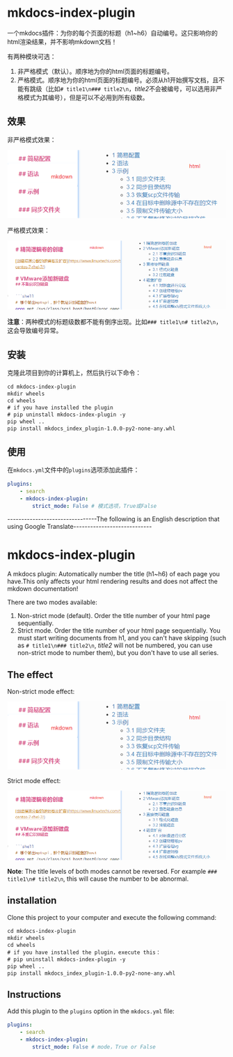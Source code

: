 # mkdocs-index-plugin

一个mkdocs插件：为你的每个页面的标题（h1~h6）自动编号。这只影响你的html渲染结果，并不影响mkdown文档！

有两种模块可选：

1. 非严格模式（默认）。顺序地为你的html页面的标题编号。
2. 严格模式。顺序地为你的html页面的标题编号。必须从h1开始撰写文档，且不能有跳级（比如`# title1\n### title2\n`，*title2*不会被编号，可以选用非严格模式为其编号），但是可以不必用到所有级数。

## 效果

非严格模式效果：

![](img/none_strict_mode.png)

严格模式效果：

![](img/strict_mode.png)

**注意**：两种模式的标题级数都不能有倒序出现。比如`### title1\n# title2\n`，这会导致编号异常。

## 安装

克隆此项目到你的计算机上，然后执行以下命令：

```shell
cd mkdocs-index-plugin
mkdir wheels
cd wheels
# if you have installed the plugin
# pip uninstall mkdocs-index-plugin -y
pip wheel ..
pip install mkdocs_index_plugin-1.0.0-py2-none-any.whl
```

## 使用

在`mkdocs.yml`文件中的`plugins`选项添加此插件：

```yaml
plugins: 
    - search
    - mkdocs-index-plugin:
        strict_mode: False # 模式选项，True或False
```



--------------------------------The following is an English description that using Google Translate----------------------------

# mkdocs-index-plugin

A mkdocs plugin: Automatically number the title (h1~h6) of each page you have.This only affects your html rendering results and does not affect the mkdown documentation!

There are two modes available:

1. Non-strict mode (default). Order the title number of your html page sequentially.
2. Strict mode. Order the title number of your html page sequentially. You must start writing documents from h1, and you can't have skipping (such as `# title1\n### title2\n`, *title2* will not be numbered, you can use non-strict mode to number them), but you don't have to use all series.

## The effect

Non-strict mode effect:

![](img/none_strict_mode.png)

Strict mode effect:

![](img/strict_mode.png)

**Note**: The title levels of both modes cannot be reversed. For example `### title1\n# title2\n`, this will cause the number to be abnormal.

## installation

Clone this project to your computer and execute the following command:

```shell
cd mkdocs-index-plugin
mkdir wheels
cd wheels
# if you have installed the plugin，execute this：
# pip uninstall mkdocs-index-plugin -y
pip wheel ..
pip install mkdocs_index_plugin-1.0.0-py2-none-any.whl
```

## Instructions

Add this plugin to the `plugins` option in the `mkdocs.yml` file:

```yml
plugins: 
    - search
    - mkdocs-index-plugin:
        strict_mode: False # mode，True or False
```

